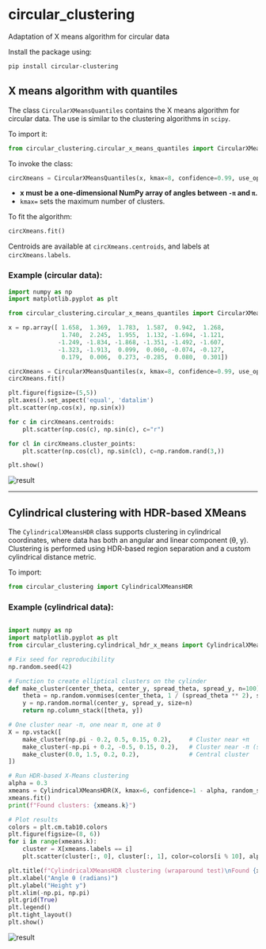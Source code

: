 # circular_clustering
Adaptation of X means algorithm for circular data

Install the package using:

```bash
pip install circular-clustering
```

## X means algorithm with quantiles

The class `CircularXMeansQuantiles` contains the X means algorithm for circular data. The use is similar to 
the clustering algorithms in `scipy`.

To import it:

```python
from circular_clustering.circular_x_means_quantiles import CircularXMeansQuantiles
```

To invoke the class:

```python
circXmeans = CircularXMeansQuantiles(x, kmax=8, confidence=0.99, use_optimal_k_means=True)
```

- **x must be a one-dimensional NumPy array of angles between `-π` and `π`.**
- `kmax=` sets the maximum number of clusters.

To fit the algorithm:

```python
circXmeans.fit()
```

Centroids are available at `circXmeans.centroids`, and labels at `circXmeans.labels`.

### Example (circular data):

```python
import numpy as np
import matplotlib.pyplot as plt

from circular_clustering.circular_x_means_quantiles import CircularXMeansQuantiles

x = np.array([ 1.658,  1.369,  1.783,  1.587,  0.942,  1.268,
               1.740,  2.245,  1.955,  1.132, -1.694, -1.121,
              -1.249, -1.834, -1.868, -1.351, -1.492, -1.607,
              -1.323, -1.913,  0.099,  0.060, -0.074, -0.127,
               0.179,  0.006,  0.273, -0.285,  0.080,  0.301])

circXmeans = CircularXMeansQuantiles(x, kmax=8, confidence=0.99, use_optimal_k_means=True)
circXmeans.fit()

plt.figure(figsize=(5,5))
plt.axes().set_aspect('equal', 'datalim')
plt.scatter(np.cos(x), np.sin(x))

for c in circXmeans.centroids:
    plt.scatter(np.cos(c), np.sin(c), c="r")

for cl in circXmeans.cluster_points:
    plt.scatter(np.cos(cl), np.sin(cl), c=np.random.rand(3,))

plt.show()
```
![result](./doc/clusters_example.png)


---

## Cylindrical clustering with HDR-based XMeans

The `CylindricalXMeansHDR` class supports clustering in cylindrical coordinates, where data has both an angular and linear component (θ, y). Clustering is performed using HDR-based region separation and a custom cylindrical distance metric.

To import:

```python
from circular_clustering import CylindricalXMeansHDR
```

### Example (cylindrical data):

```python

import numpy as np
import matplotlib.pyplot as plt
from circular_clustering.cylindrical_hdr_x_means import CylindricalXMeansHDR

# Fix seed for reproducibility
np.random.seed(42)

# Function to create elliptical clusters on the cylinder
def make_cluster(center_theta, center_y, spread_theta, spread_y, n=100):
    theta = np.random.vonmises(center_theta, 1 / (spread_theta ** 2), size=n)
    y = np.random.normal(center_y, spread_y, size=n)
    return np.column_stack([theta, y])

# One cluster near -π, one near π, one at 0
X = np.vstack([
    make_cluster(np.pi - 0.2, 0.5, 0.15, 0.2),     # Cluster near +π
    make_cluster(-np.pi + 0.2, -0.5, 0.15, 0.2),   # Cluster near -π (should wrap!)
    make_cluster(0.0, 1.5, 0.2, 0.2),              # Central cluster
])

# Run HDR-based X-Means clustering
alpha = 0.3
xmeans = CylindricalXMeansHDR(X, kmax=6, confidence=1 - alpha, random_state=0)
xmeans.fit()
print(f"Found clusters: {xmeans.k}")

# Plot results
colors = plt.cm.tab10.colors
plt.figure(figsize=(8, 6))
for i in range(xmeans.k):
    cluster = X[xmeans.labels == i]
    plt.scatter(cluster[:, 0], cluster[:, 1], color=colors[i % 10], alpha=0.6, s=20, label=f"Cluster {i}")

plt.title(f"CylindricalXMeansHDR clustering (wraparound test)\nFound {xmeans.k} clusters")
plt.xlabel("Angle θ (radians)")
plt.ylabel("Height y")
plt.xlim(-np.pi, np.pi)
plt.grid(True)
plt.legend()
plt.tight_layout()
plt.show()
```

![result](./doc/clusters_example2.png)
